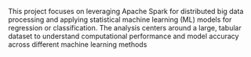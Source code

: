 This project focuses on leveraging Apache Spark for distributed big data processing and applying statistical machine learning (ML) models for regression or classification. The analysis centers around a large, tabular dataset to understand computational performance and model accuracy across different machine learning methods
